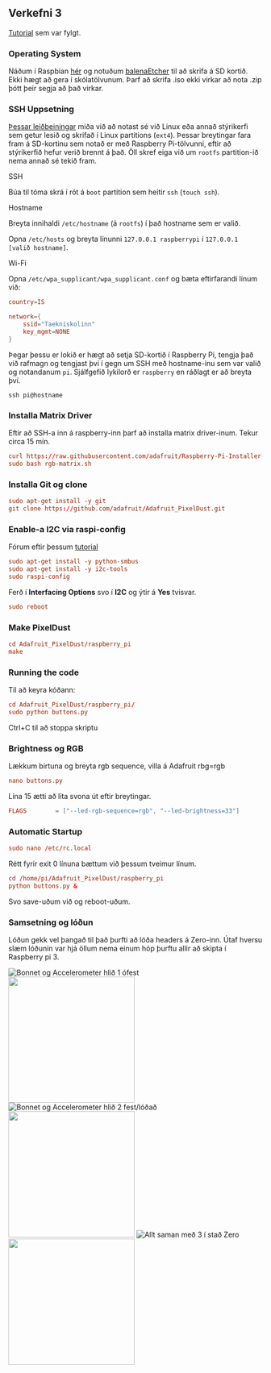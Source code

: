 ## Verkefni 3

[Tutorial](https://learn.adafruit.com/matrix-led-sand/overview) sem var fylgt.

### Operating System

Náðum í Raspbian [hér](https://www.raspberrypi.org/downloads) og notuðum [balenaEtcher](https://www.balena.io/etcher/) til að skrifa á SD kortið. Ekki hægt að gera í skólatölvunum. Þarf að skrifa .iso ekki virkar að nota .zip þótt þeir segja að það virkar.

### SSH Uppsetning

[Þessar leiðbeiningar](https://github.com/reyniraron/vf-verkefni-3/blob/master/SSH-uppsetning.md) miða við að notast sé við Linux eða annað stýrikerfi sem getur lesið og skrifað í Linux partitions (`ext4`). Þessar breytingar fara fram á SD-kortinu sem notað er með Raspberry Pi-tölvunni, eftir að stýrikerfið hefur verið brennt á það. Öll skref eiga við um `rootfs` partition-ið nema annað sé tekið fram.

SSH

Búa til tóma skrá í rót á `boot` partition sem heitir `ssh` (`touch ssh`).

Hostname

Breyta innihaldi `/etc/hostname` (á `rootfs`) í það hostname sem er valið.

Opna `/etc/hosts` og breyta línunni `127.0.0.1 raspberrypi` í `127.0.0.1 [valið hostname]`.

Wi-Fi

Opna `/etc/wpa_supplicant/wpa_supplicant.conf` og bæta eftirfarandi línum við:

```conf
country=IS

network={
    ssid="Taekniskolinn"
    key_mgmt=NONE
}
```

Þegar þessu er lokið er hægt að setja SD-kortið í Raspberry Pi, tengja það við rafmagn og tengjast því í gegn um SSH með hostname-inu sem var valið og notandanum `pi`. Sjálfgefið lykilorð er `raspberry` en ráðlagt er að breyta því.

`ssh pi@hostname`

### Installa Matrix Driver

Eftir að SSH-a inn á raspberry-inn þarf að installa matrix driver-inum. Tekur circa 15 mín.

```conf
curl https://raw.githubusercontent.com/adafruit/Raspberry-Pi-Installer-Scripts/master/rgb-matrix.sh >rgb-matrix.sh
sudo bash rgb-matrix.sh
```

### Installa Git og clone

```conf
sudo apt-get install -y git
git clone https://github.com/adafruit/Adafruit_PixelDust.git
```

### Enable-a I2C via raspi-config

Fórum eftir þessum [tutorial](https://learn.adafruit.com/adafruits-raspberry-pi-lesson-4-gpio-setup/configuring-i2c) 

```conf
sudo apt-get install -y python-smbus
sudo apt-get install -y i2c-tools
sudo raspi-config
```

Ferð í **Interfacing Options** svo í **I2C** og ýtir á **Yes** tvisvar. 
```conf
sudo reboot
```

### Make PixelDust

```conf
cd Adafruit_PixelDust/raspberry_pi
make
```

### Running the code

Til að keyra kóðann:

```conf
cd Adafruit_PixelDust/raspberry_pi/
sudo python buttons.py
```
Ctrl+C til að stoppa skriptu

### Brightness og RGB

Lækkum birtuna og breyta rgb sequence, villa á Adafruit rbg=rgb

```conf
nano buttons.py
```

Lína 15 ætti að líta svona út eftir breytingar.

```conf
FLAGS        = ["--led-rgb-sequence=rgb", "--led-brightness=33"]
```

### Automatic Startup

```conf
sudo nano /etc/rc.local
```

Rétt fyrir exit 0 línuna bættum við þessum tveimur línum.

```conf
cd /home/pi/Adafruit_PixelDust/raspberry_pi
python buttons.py &
```

Svo save-uðum við og reboot-uðum.

### Samsetning og lóðun

Lóðun gekk vel þangað til það þurfti að lóða headers á Zero-inn. Útaf hversu slæm lóðunin var hjá öllum nema einum hóp þurftu allir að skipta í Raspberry pi 3.

![Bonnet og Accelerometer hlið 1 ófest](https://github.com/Douchebag/vf_verk3/blob/master/myndir/IMG_2222.JPG)<img src="https://github.com/Douchebag/vf_verk3/blob/master/myndir/IMG_2222.JPG?raw=true"  width="250" height="250">
![Bonnet og Accelerometer hlið 2 fest/lóðað](https://github.com/Douchebag/vf_verk3/blob/master/myndir/IMG_2242.JPG)<img src="https://github.com/Douchebag/vf_verk3/blob/master/myndir/IMG_2242.JPG?raw=true"  width="250" height="250">
![Allt saman með 3 í stað Zero](https://github.com/Douchebag/vf_verk3/blob/master/myndir/IMG_2241.JPG)<img src="https://github.com/Douchebag/vf_verk3/blob/master/myndir/IMG_2241.JPG?raw=true"  width="250" height="250">

